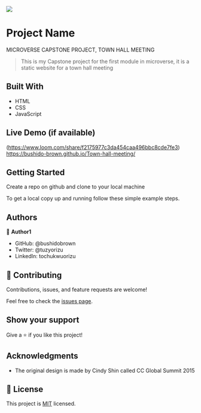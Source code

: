 ![](https://img.shields.io/badge/Microverse-blueviolet)

# Project Name

MICROVERSE CAPSTONE PROJECT, TOWN HALL MEETING

> This is my Capstone project for the first module in microverse, it is a static website for a town hall meeting

## Built With

- HTML
- CSS
- JavaScript

## Live Demo (if available)

(https://www.loom.com/share/f2175977c3da454caa496bbc8cde7fe3)
https://bushido-brown.github.io/Town-hall-meeting/

## Getting Started

Create a repo on github and clone to your local machine

To get a local copy up and running follow these simple example steps.

## Authors

👤 **Author1**

- GitHub: @bushidobrown
- Twitter: @tuzyorizu
- LinkedIn: tochukwuorizu

## 🤝 Contributing

Contributions, issues, and feature requests are welcome!

Feel free to check the [issues page](../../issues/).

## Show your support

Give a ⭐️ if you like this project!

## Acknowledgments

- The original design is made by Cindy Shin called CC Global Summit 2015

## 📝 License

This project is [MIT](./MIT.md) licensed.
